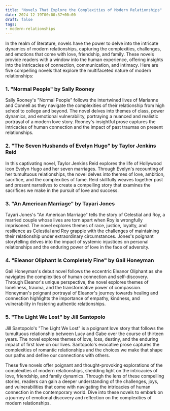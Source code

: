 ```yaml
---
title: "Novels That Explore the Complexities of Modern Relationships"
date: 2024-12-19T00:00:37+00:00
draft: false
tags: 
- modern-relationships
---
```


In the realm of literature, novels have the power to delve into the intricate dynamics of modern relationships, capturing the complexities, challenges, and emotions that come with love, friendship, and family. These novels provide readers with a window into the human experience, offering insights into the intricacies of connection, communication, and intimacy. Here are five compelling novels that explore the multifaceted nature of modern relationships:

### 1. "Normal People" by Sally Rooney

Sally Rooney's "Normal People" follows the intertwined lives of Marianne and Connell as they navigate the complexities of their relationship from high school to college and beyond. The novel delves into themes of class, power dynamics, and emotional vulnerability, portraying a nuanced and realistic portrayal of a modern love story. Rooney's insightful prose captures the intricacies of human connection and the impact of past traumas on present relationships.

### 2. "The Seven Husbands of Evelyn Hugo" by Taylor Jenkins Reid

In this captivating novel, Taylor Jenkins Reid explores the life of Hollywood icon Evelyn Hugo and her seven marriages. Through Evelyn's recounting of her tumultuous relationships, the novel delves into themes of love, ambition, sacrifice, and the complexities of fame. Reid skillfully weaves together past and present narratives to create a compelling story that examines the sacrifices we make in the pursuit of love and success.

### 3. "An American Marriage" by Tayari Jones

Tayari Jones's "An American Marriage" tells the story of Celestial and Roy, a married couple whose lives are torn apart when Roy is wrongfully imprisoned. The novel explores themes of race, justice, loyalty, and resilience as Celestial and Roy grapple with the challenges of maintaining their relationship under extraordinary circumstances. Jones's poignant storytelling delves into the impact of systemic injustices on personal relationships and the enduring power of love in the face of adversity.

### 4. "Eleanor Oliphant Is Completely Fine" by Gail Honeyman

Gail Honeyman's debut novel follows the eccentric Eleanor Oliphant as she navigates the complexities of human connection and self-discovery. Through Eleanor's unique perspective, the novel explores themes of loneliness, trauma, and the transformative power of compassion. Honeyman's poignant portrayal of Eleanor's journey towards healing and connection highlights the importance of empathy, kindness, and vulnerability in fostering authentic relationships.

### 5. "The Light We Lost" by Jill Santopolo

Jill Santopolo's "The Light We Lost" is a poignant love story that follows the tumultuous relationship between Lucy and Gabe over the course of thirteen years. The novel explores themes of love, loss, destiny, and the enduring impact of first love on our lives. Santopolo's evocative prose captures the complexities of romantic relationships and the choices we make that shape our paths and define our connections with others.

These five novels offer poignant and thought-provoking explorations of the complexities of modern relationships, shedding light on the intricacies of love, friendship, and family dynamics. Through the lens of these compelling stories, readers can gain a deeper understanding of the challenges, joys, and vulnerabilities that come with navigating the intricacies of human connection in the contemporary world. Dive into these novels to embark on a journey of emotional discovery and reflection on the complexities of modern relationships.